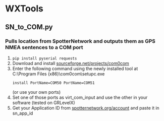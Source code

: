 # WXTools

## SN_to_COM.py

### Pulls location from SpotterNetwork and outputs them as GPS NMEA sentences to a COM port

1. ```pip install pyserial requests```
2. Download and install [sourceforge.net/projects/com0com](https://sourceforge.net/projects/com0com/)
3. Enter the following command using the newly installed tool at C:\Program Files (x86)\com0com\setupc.exe
   ```
   install PortName=COM50 PortName=COM51
   ```
   (or use your own ports)
4. Set one of those ports as virt_com_input and use the other in your software (tested on GRLevelX)
5. Get your Application ID from [spotternetwork.org/account](https://www.spotternetwork.org/account) and paste it in sn_app_id
